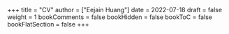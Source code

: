 +++
title = "CV"
author = ["Eejain Huang"]
date = 2022-07-18
draft = false
weight = 1
bookComments = false
bookHidden = false
bookToC = false
bookFlatSection = false
+++

<!-- {{< embed-pdf url="/Users/naskuv/eejainsite/content/CV/CV.pdf" hidePaginator="true">}} -->


<!-- <div id="adobe-dc-view" style="width: 50vw; position: relative; left: 50%; right: 50%; margin-left: -50vw; margin-right: -50vw;"></div> -->
<div id="adobe-dc-view" style="width: 800px;"></div>
<script src="https://documentcloud.adobe.com/view-sdk/main.js"></script>
<script type="text/javascript">
	document.addEventListener("adobe_dc_view_sdk.ready", function(){ 
		var adobeDCView = new AdobeDC.View({clientId: "4701019beae944d5aade3356a72546b6", divId: "adobe-dc-view"});
		adobeDCView.previewFile({
			content:{location: {url: "Yizhen_Huang_CV.pdf"}},
			metaData:{fileName: "Yizhen_Huang_CV.pdf"}
		}, {embedMode: "IN_LINE"});
	});
</script>
